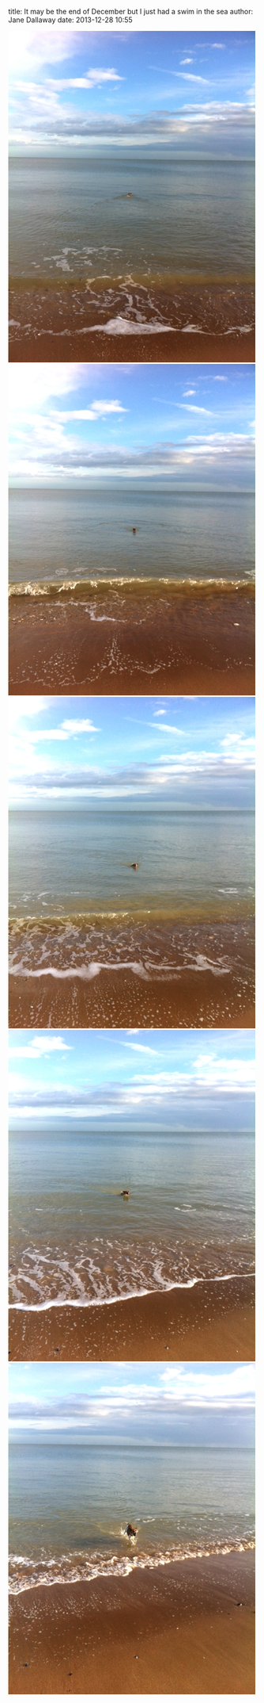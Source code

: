 
title: It may be the end of December but I just had a swim in the sea
author: Jane Dallaway
date: 2013-12-28 10:55

<div><a href="/media/tp_photo_1.JPG"><img src="/media/tp_thumb_photo_1.JPG" width="500" height="669"/></a></div><div><a href="/media/tp_photo_2.JPG"><img src="/media/tp_thumb_photo_2.JPG" width="500" height="669"/></a></div><div><a href="/media/tp_photo_3.JPG"><img src="/media/tp_thumb_photo_3.JPG" width="500" height="669"/></a></div><div><a href="/media/tp_photo_4.JPG"><img src="/media/tp_thumb_photo_4.JPG" width="500" height="669"/></a></div><div><a href="/media/tp_photo_5.JPG"><img src="/media/tp_thumb_photo_5.JPG" width="500" height="669"/></a></div>

 


  


  


  


 
      